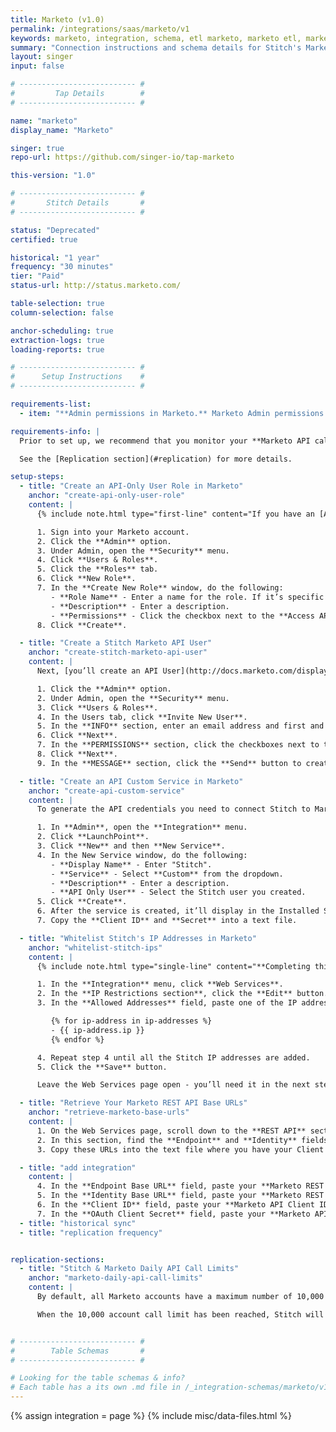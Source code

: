 ```yaml
---
title: Marketo (v1.0)
permalink: /integrations/saas/marketo/v1
keywords: marketo, integration, schema, etl marketo, marketo etl, marketo schema
summary: "Connection instructions and schema details for Stitch's Marketo integration."
layout: singer
input: false

# -------------------------- #
#         Tap Details        #
# -------------------------- #

name: "marketo"
display_name: "Marketo"

singer: true
repo-url: https://github.com/singer-io/tap-marketo

this-version: "1.0"

# -------------------------- #
#       Stitch Details       #
# -------------------------- #

status: "Deprecated"
certified: true

historical: "1 year"
frequency: "30 minutes"
tier: "Paid"
status-url: http://status.marketo.com/

table-selection: true
column-selection: false

anchor-scheduling: true
extraction-logs: true
loading-reports: true

# -------------------------- #
#      Setup Instructions    #
# -------------------------- #

requirements-list:
  - item: "**Admin permissions in Marketo.** Marketo Admin permissions are required to complete portions of the setup process."

requirements-info: |
  Prior to set up, we recommend that you monitor your **Marketo API call usage** if other applications are also connected to your Marketo account. While Stitch is designed to use only a portion of your allotted API calls, replication may be impacted if numerous applications are using the API.

  See the [Replication section](#replication) for more details.

setup-steps:
  - title: "Create an API-Only User Role in Marketo"
    anchor: "create-api-only-user-role"
    content: |
      {% include note.html type="first-line" content="If you have an [API-Only User Role](http://docs.marketo.com/display/public/DOCS/Create+an+API+Only+User+Role) in your Marketo account, [skip to the next section](#create-stitch-marketo-api-user)." %}

      1. Sign into your Marketo account.
      2. Click the **Admin** option.
      3. Under Admin, open the **Security** menu.
      4. Click **Users & Roles**.
      5. Click the **Roles** tab.
      6. Click **New Role**.
      7. In the **Create New Role** window, do the following:
         - **Role Name** - Enter a name for the role. If it’s specific to Stitch, make the name specific - something like "Stitch API Role."
         - **Description** - Enter a description.
         - **Permissions** - Click the checkbox next to the **Access API** option.
      8. Click **Create**.

  - title: "Create a Stitch Marketo API User"
    anchor: "create-stitch-marketo-api-user"
    content: |
      Next, [you’ll create an API User](http://docs.marketo.com/display/public/DOCS/Create+an+API+Only+User) for Stitch. Creating a Stitch-specific user will ensure that Stitch is easily distinguishable in any logs or audits.

      1. Click the **Admin** option.
      2. Under Admin, open the **Security** menu.
      3. Click **Users & Roles**.
      4. In the Users tab, click **Invite New User**.
      5. In the **INFO** section, enter an email address and first and last name.
      6. Click **Next**.
      7. In the **PERMISSIONS** section, click the checkboxes next to the **API User Role** you created and the **API Only option**.
      8. Click **Next**.
      9. In the **MESSAGE** section, click the **Send** button to create the user.

  - title: "Create an API Custom Service in Marketo"
    anchor: "create-api-custom-service"
    content: |
      To generate the API credentials you need to connect Stitch to Marketo, you need to [create an API Custom Service](http://docs.marketo.com/display/public/DOCS/Create+a+Custom+Service+for+Use+with+ReST+API) and associate it with the Stitch API user.

      1. In **Admin**, open the **Integration** menu.
      2. Click **LaunchPoint**.
      3. Click **New** and then **New Service**.
      4. In the New Service window, do the following:
         - **Display Name** - Enter "Stitch".
         - **Service** - Select **Custom** from the dropdown.
         - **Description** - Enter a description.
         - **API Only User** - Select the Stitch user you created.
      5. Click **Create**.
      6. After the service is created, it’ll display in the Installed Services grid. Click the **View Details** link to display your API credentials.
      7. Copy the **Client ID** and **Secret** into a text file.

  - title: "Whitelist Stitch's IP Addresses in Marketo"
    anchor: "whitelist-stitch-ips"
    content: |
      {% include note.html type="single-line" content="**Completing this step is required only if you have IP Restriction enabled in Marketo.** You can check if this setting is enabled by clicking **Admin > Web Services** and looking in the **IP Restrictions** section. If this setting isn't enabled, skip ahead to the next step." %}

      1. In the **Integration** menu, click **Web Services**.
      2. In the **IP Restrictions section**, click the **Edit** button.
      3. In the **Allowed Addresses** field, paste one of the IP addresses listed below and then click **Add**.

         {% for ip-address in ip-addresses %}
         - {{ ip-address.ip }}
         {% endfor %}

      4. Repeat step 4 until all the Stitch IP addresses are added.
      5. Click the **Save** button.

      Leave the Web Services page open - you’ll need it in the next step.

  - title: "Retrieve Your Marketo REST API Base URLs"
    anchor: "retrieve-marketo-base-urls"
    content: |
      1. On the Web Services page, scroll down to the **REST API** section.
      2. In this section, find the **Endpoint** and **Identity** fields.
      3. Copy these URLs into the text file where you have your Client ID and Client Secret.

  - title: "add integration"
    content: |
      4. In the **Endpoint Base URL** field, paste your **Marketo REST API Endpoint URL**.
      5. In the **Identity Base URL** field, paste your **Marketo REST API Identity URL**.
      6. In the **Client ID** field, paste your **Marketo API Client ID**.
      7. In the **OAuth Client Secret** field, paste your **Marketo API Client Secret**.
  - title: "historical sync"
  - title: "replication frequency"


replication-sections:
  - title: "Stitch & Marketo Daily API Call Limits"
    anchor: "marketo-daily-api-call-limits"
    content: |
      By default, all Marketo accounts have a maximum number of 10,000 daily account calls. Stitch's Marketo integration is designed to use up to 8,000 of these calls per day to allow other applications API access to your Marketo account.

      When the 10,000 account call limit has been reached, Stitch will be unable to replicate any Marketo data until more API quota is available. If you find that the 10,000 call limit isn't enough, **contact Marketo support** to inquire about raising the limit.


# -------------------------- #
#        Table Schemas       #
# -------------------------- #

# Looking for the table schemas & info?
# Each table has a its own .md file in /_integration-schemas/marketo/v1
---
```

{% assign integration = page %}
{% include misc/data-files.html %}